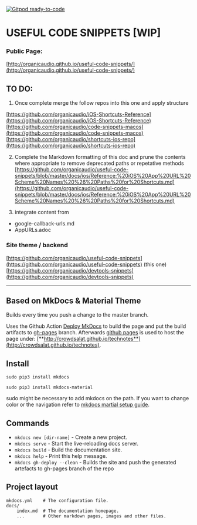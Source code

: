[![Gitpod ready-to-code](https://img.shields.io/badge/Gitpod-ready--to--code-blue?logo=gitpod)](https://gitpod.io/#https://github.com/organicaudio/technotes)

# USEFUL CODE SNIPPETS [WIP]

### Public Page:
[http://organicaudio.github.io/useful-code-snippets/](http://organicaudio.github.io/useful-code-snippets/)


## TO DO:
1) Once complete merge the follow repos into this one and apply structure

[https://github.com/organicaudio/iOS-Shortcuts-Reference](https://github.com/organicaudio/iOS-Shortcuts-Reference)
[https://github.com/organicaudio/code-snippets-macos](https://github.com/organicaudio/code-snippets-macos)
[https://github.com/organicaudio/shortcuts-ios-repo](https://github.com/organicaudio/shortcuts-ios-repo)


2) Complete the Markdown formatting of this doc and prune the contents where appropriate to remove deprecated paths or repetative methods
[https://github.com/organicaudio/useful-code-snippets/blob/master/docs/ios/Reference:%20iOS%20App%20URL%20Scheme%20Names%20%26%20Paths%20for%20Shortcuts.md](https://github.com/organicaudio/useful-code-snippets/blob/master/docs/ios/Reference:%20iOS%20App%20URL%20Scheme%20Names%20%26%20Paths%20for%20Shortcuts.md)


3) integrate content from 
- google-callback-urls.md
- AppURLs.adoc

### Site theme / backend
[https://github.com/organicaudio/useful-code-snippets](https://github.com/organicaudio/useful-code-snippets) (this one)
[https://github.com/organicaudio/devtools-snippets](https://github.com/organicaudio/devtools-snippets)


--------------------------------------------------------------------------------------------------------------------------------------------

## Based on MkDocs & Material Theme

Builds every time you push a change to the master branch. 

Uses the Github Action [Deploy MkDocs](https://github.com/marketplace/actions/deploy-mkdocs) to build the page and put the build artifacts to [gh-pages](https://github.com/CrowdSalat/technotes/tree/gh-pages) branch. Afterwards [github pages](https://docs.github.com/en/free-pro-team@latest/github/working-with-github-pages) is used to host the page under: [**http://crowdsalat.github.io/technotes**](http://crowdsalat.github.io/technotes).

## Install

``sudo pip3 install mkdocs``

``sudo pip3 install mkdocs-material``

sudo might be necessary to add mkdocs on the path. If you want to change color or the navigation refer to [mkdocs martial setup guide](https://squidfunk.github.io/mkdocs-material/setup/changing-the-colors/).

## Commands

* `mkdocs new [dir-name]` - Create a new project.
* `mkdocs serve` - Start the live-reloading docs server.
* `mkdocs build` - Build the documentation site.
* `mkdocs help` - Print this help message.
* `mkdocs gh-deploy --clean` - Builds the site and push the generated artefacts to gh-pages branch of the repo

## Project layout

    mkdocs.yml    # The configuration file.
    docs/
        index.md  # The documentation homepage.
        ...       # Other markdown pages, images and other files.

